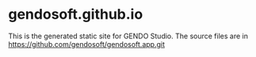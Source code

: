 # gendosoft.github.io

This is the generated static site for GENDO Studio. The source files are in https://github.com/gendosoft/gendosoft.app.git
